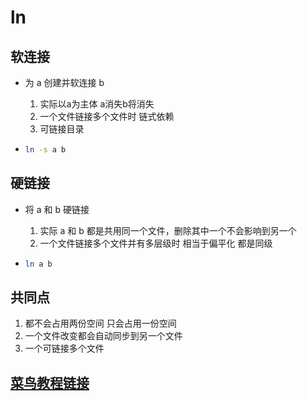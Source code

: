 # ln

## 软连接

- 为 a 创建并软连接 b 
  1. 实际以a为主体 a消失b将消失
  2. 一个文件链接多个文件时 链式依赖
  3. 可链接目录
  
- ```sh
  ln -s a b
  ```

## 硬链接

- 将 a 和 b 硬链接
  1. 实际 a 和 b 都是共用同一个文件，删除其中一个不会影响到另一个
  2. 一个文件链接多个文件并有多层级时 相当于偏平化 都是同级

- ```sh
  ln a b
  ```

## 共同点

1. 都不会占用两份空间 只会占用一份空间
2. 一个文件改变都会自动同步到另一个文件
3. 一个可链接多个文件


## [菜鸟教程链接](https://www.runoob.com/linux/linux-comm-ln.html)